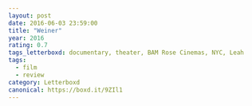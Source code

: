 ```yaml
---
layout: post 
date: 2016-06-03 23:59:00
title: "Weiner"
year: 2016
rating: 0.7
tags_letterboxd: documentary, theater, BAM Rose Cinemas, NYC, Leah
tags:
  - film
  - review
category: Letterboxd
canonical: https://boxd.it/9ZIl1
---
```

